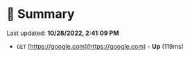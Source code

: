 # 📖 Summary
Last updated: **10/28/2022, 2:41:09 PM**

- `GET` [https://google.com](https://google.com) - **Up** (119ms)

